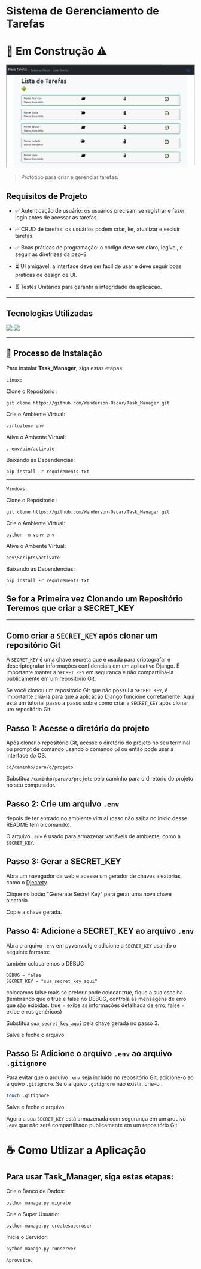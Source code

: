 # Sistema de Gerenciamento de Tarefas

# 🔨 Em Construção ⚠️

<img src="static/img/task_home.png">

>Protótipo para criar e gerenciar tarefas.

## Requisitos de Projeto

* ✅ Autenticação de usuário: os usuários precisam se registrar e fazer login antes de acessar as tarefas.

* ✅ CRUD de tarefas: os usuários podem criar, ler, atualizar e excluir tarefas.

* ✅ Boas práticas de programação: o código deve ser claro, legível, e seguir as diretrizes da pep-8.

* ⏳ UI amigável: a interface deve ser fácil de usar e deve seguir boas práticas de design de UI.

* ⏳ Testes Unitários para garantir a integridade da aplicação.

<hr>

## Tecnologias Utilizadas

<img src="https://img.shields.io/badge/Python-14354C?style=for-the-badge&logo=python&logoColor=white">
<img src="https://img.shields.io/badge/Django-092E20?style=for-the-badge&logo=django&logoColor=white">

<hr>

## 🚀 Processo de Instalação

Para instalar **Task_Manager**, siga estas etapas:

`Linux:`

Clone o Repósitorio :
```
git clone https://github.com/Wenderson-Oscar/Task_Manager.git
```
Crie o Ambiente Virtual:
```
virtualenv env
```
Ative o Ambente Virtual:
```
. env/bin/activate
```
Baixando as Dependencias:

```
pip install -r requirements.txt
```

<hr>

`Windows:`

Clone o Repósitorio :
```
git clone https://github.com/Wenderson-Oscar/Task_Manager.git
```
Crie o Ambiente Virtual:
```
python -m venv env
```
Ative o Ambente Virtual:
```
env\Scripts\activate
```
Baixando as Dependencias:

```
pip install -r requirements.txt
```


## Se for a Primeira vez Clonando um Repositório Teremos que criar a SECRET_KEY

<hr>

## Como criar a `SECRET_KEY` após clonar um repositório Git

A `SECRET_KEY` é uma chave secreta que é usada para criptografar e descriptografar informações confidenciais em um aplicativo Django. É importante manter a `SECRET_KEY` em segurança e não compartilhá-la publicamente em um repositório Git.

Se você clonou um repositório Git que não possui a `SECRET_KEY`, é importante criá-la para que a aplicação Django funcione corretamente. Aqui está um tutorial passo a passo sobre como criar a `SECRET_KEY` após clonar um repositório Git:

## Passo 1: Acesse o diretório do projeto

Após clonar o repositório Git, acesse o diretório do projeto no seu terminal ou prompt de comando usando o comando `cd` ou então pode usar a interface do OS.

```
cd/caminho/para/o/projeto
```

Substitua `/caminho/para/o/projeto` pelo caminho para o diretório do projeto no seu computador.

## Passo 2: Crie um arquivo `.env`

depois de ter entrado no ambiente virtual (caso não saiba no início desse README tem o comando).

O arquivo `.env` é usado para armazenar variáveis de ambiente, como a `SECRET_KEY`.

## Passo 3: Gerar a SECRET_KEY

Abra um navegador da web e acesse um gerador de chaves aleatórias, como o [Djecrety](https://djecrety.ir/).

Clique no botão "Generate Secret Key" para gerar uma nova chave aleatória.

Copie a chave gerada.

## Passo 4: Adicione a SECRET_KEY ao arquivo `.env`

Abra o arquivo `.env` em pyvenv.cfg e adicione a `SECRET_KEY` usando o seguinte formato:

também colocaremos o DEBUG 

```
DEBUG = false
SECRET_KEY = "sua_secret_key_aqui"
```
colocamos false mais se preferir pode colocar true, fique a sua escolha.
<br>
(lembrando que o true e false no DEBUG, controla as mensagens de erro que são exibidas.
true = exibe as informações detalhada de erro, false = exibe erros genéricos)

Substitua `sua_secret_key_aqui` pela chave gerada no passo 3.

Salve e feche o arquivo.

## Passo 5: Adicione o arquivo `.env` ao arquivo `.gitignore`

Para evitar que o arquivo `.env` seja incluído no repositório Git, adicione-o ao arquivo `.gitignore`. Se o arquivo `.gitignore` não existir, crie-o .

``` sh
touch .gitignore
```

Salve e feche o arquivo.

Agora a sua `SECRET_KEY` está armazenada com segurança em um arquivo `.env` que não será compartilhado publicamente em um repositório Git.

# ☕ Como Utlizar a Aplicação

## Para usar **Task_Manager**, siga estas etapas:

Crie o Banco de Dados:
```
python manage.py migrate 
```
Crie o Super Usuário:
```
python manage.py createsuperuser
```
Inície o Servidor: 
```
python manage.py runserver
```
`Aproveite.`
